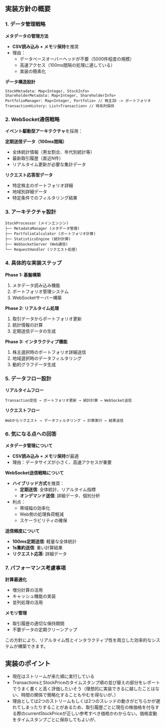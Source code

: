 ## 実装方針の概要


### 1. データ管理戦略

**メタデータの管理方法**
- **CSV読み込み + メモリ保持**を推奨
- 理由：
  - データベースオーバーヘッドが不要（5000件程度の規模）
  - 高速アクセス（100ms間隔の処理に適している）
  - 実装の簡素化

**データ構造設計**
```
StockMetadata: Map<Integer, StockInfo>
ShareholderMetadata: Map<Integer, ShareholderInfo>
PortfolioManager: Map<Integer, Portfolio> // 株主ID -> ポートフォリオ
TransactionHistory: List<Transaction> // 時系列保持
```

### 2. WebSocket通信戦略

**イベント駆動型アーキテクチャ**を採用：

**定期送信データ（100ms間隔）**
- 全体統計情報（男女割合、年代別統計等）
- 最新取引履歴（直近N件）
- リアルタイム更新が必要な集計データ

**リクエスト応答型データ**
- 特定株主のポートフォリオ詳細
- 地域別詳細データ
- 特定条件でのフィルタリング結果

### 3. アーキテクチャ設計

```
StockProcessor (メインエンジン)
├── MetadataManager (メタデータ管理)
├── PortfolioCalculator (ポートフォリオ計算)
├── StatisticsEngine (統計計算)
├── WebSocketServer (Web通信)
└── RequestHandler (リクエスト処理)
```

### 4. 具体的な実装ステップ

**Phase 1: 基盤構築**
1. メタデータ読み込み機能
2. ポートフォリオ管理システム
3. WebSocketサーバー構築

**Phase 2: リアルタイム処理**
1. 取引データからポートフォリオ更新
2. 統計情報の計算
3. 定期送信データの生成

**Phase 3: インタラクティブ機能**
1. 株主選択時のポートフォリオ詳細送信
2. 地域選択時のデータフィルタリング
3. 動的グラフデータ生成

### 5. データフロー設計

**リアルタイムフロー**
```
Transaction受信 → ポートフォリオ更新 → 統計計算 → WebSocket送信
```

**リクエストフロー**
```
Webからリクエスト → データフィルタリング → 計算実行 → 結果送信
```

### 6. 気になる点への回答

**メタデータ管理について**
- **CSV読み込み + メモリ保持**が最適
- 理由：データサイズが小さく、高速アクセスが重要

**WebSocket送信戦略について**
- **ハイブリッド方式**を推奨：
  - **定期送信**: 全体統計、リアルタイム指標
  - **オンデマンド送信**: 詳細データ、個別分析
- 利点：
  - 帯域幅の効率化
  - Web側の処理負荷軽減
  - スケーラビリティの確保

**送信頻度について**
- **100ms定期送信**: 軽量な全体統計
- **1s集約送信**: 重い計算結果
- **リクエスト応答**: 詳細データ

### 7. パフォーマンス考慮事項

**計算最適化**
- 増分計算の活用
- キャッシュ機能の実装
- 並列処理の活用

**メモリ管理**
- 取引履歴の適切な保持期間
- 不要データの定期クリーンアップ

この方針により、リアルタイム性とインタラクティブ性を両立した効率的なシステムが構築できます。

## 実装のポイント

- 現在はストリームが来た順に実行している
- TransactionsとStockPriceのタイムスタンプ順の並び替えの部分をレポートでうまく書くと高く評価したいそう（理想的に実装できるに越したことはない、時間の関係で簡略化することもやむを得ないが、）
- 理由としては2つのストリームもしくは2つのスレッドの動きがどちらかが遅れてしまったりすることがあるため、取引履歴ごとに現在の株価格を付与する際のcurrentStockPriceが正しい参考すべき価格かわからない。価格変動をタイムスタンプごとに保存してもよいが、